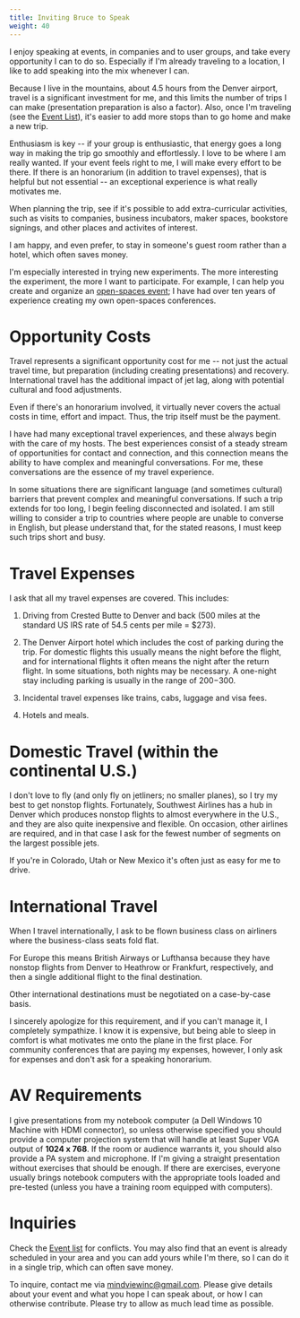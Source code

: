 ```yaml
---
title: Inviting Bruce to Speak
weight: 40
---
```


I enjoy speaking at events, in companies and to user groups, and take every
opportunity I can to do so. Especially if I'm already traveling to a location,
I like to add speaking into the mix whenever I can.

Because I live in the mountains, about 4.5 hours from the Denver airport,
travel is a significant investment for me, and this limits the number of trips
I can make (presentation preparation is also a factor). Also, once I'm
traveling (see the [Event List](/events)), it's easier to add more stops than
to go home and make a new trip.

Enthusiasm is key -- if your group is enthusiastic, that energy goes a long way
in making the trip go smoothly and effortlessly. I love to be where I am really
wanted. If your event feels right to me, I will make every effort to be there.
If there is an honorarium (in addition to travel expenses), that is helpful
but not essential -- an exceptional experience is what really motivates me.

When planning the trip, see if it's possible to add extra-curricular
activities, such as visits to companies, business incubators, maker spaces,
bookstore signings, and other places and activites of interest.

I am happy, and even prefer, to stay in someone's guest room rather than a
hotel, which often saves money.

I'm especially interested in trying new experiments. The more interesting the
experiment, the more I want to participate. For example, I can help you
create and organize an [open-spaces event](
http://wintertechforum.com/open-spaces/); I have had over ten years of
experience creating my own open-spaces conferences.

# Opportunity Costs

Travel represents a significant opportunity cost for me -- not just the actual
travel time, but preparation (including creating presentations) and recovery.
International travel has the additional impact of jet lag, along with
potential cultural and food adjustments.

Even if there's an honorarium involved, it virtually never covers the actual
costs in time, effort and impact. Thus, the trip itself must be the payment.

I have had many exceptional travel experiences, and these always begin with
the care of my hosts. The best experiences consist of a steady stream of
opportunities for contact and connection, and this connection means the
ability to have complex and meaningful conversations. For me, these
conversations are the essence of my travel experience.

In some situations there are significant language (and sometimes cultural)
barriers that prevent complex and meaningful conversations. If such a trip
extends for too long, I begin feeling disconnected and isolated. I am still
willing to consider a trip to countries where people are unable to converse in
English, but please understand that, for the stated reasons, I must keep such
trips short and busy.

# Travel Expenses

I ask that all my travel expenses are covered. This includes:

1. Driving from Crested Butte to Denver and back (500 miles at the standard US
IRS rate of 54.5 cents per mile = $273).

2. The Denver Airport hotel which includes the cost of parking during the
trip. For domestic flights this usually means the night before the flight, and
for international flights it often means the night after the return flight. In
some situations, both nights may be necessary.  A one-night stay including
parking is usually in the range of $200-$300.

3. Incidental travel expenses like trains, cabs, luggage and visa fees.

4. Hotels and meals.

# Domestic Travel (within the continental U.S.)

I don't love to fly (and only fly on jetliners; no smaller planes), so I try
my best to get nonstop flights. Fortunately, Southwest Airlines has a hub in
Denver which produces nonstop flights to almost everywhere in the U.S., and
they are also quite inexpensive and flexible. On occasion, other airlines are
required, and in that case I ask for the fewest number of segments on the
largest possible jets.

If you're in Colorado, Utah or New Mexico it's often just as easy for me to
drive.

# International Travel

When I travel internationally, I ask to be flown business class on airliners
where the business-class seats fold flat.

For Europe this means British Airways or Lufthansa because they have nonstop
flights from Denver to Heathrow or Frankfurt, respectively, and then a single
additional flight to the final destination.

Other international destinations must be negotiated on a case-by-case basis.

I sincerely apologize for this requirement, and if you can't manage it, I
completely sympathize. I know it is expensive, but being able to sleep in
comfort is what motivates me onto the plane in the first place. For community
conferences that are paying my expenses, however, I only ask for expenses and
don't ask for a speaking honorarium.

# AV Requirements

I give presentations from my notebook computer (a Dell Windows 10 Machine with
HDMI connector), so unless otherwise specified you should provide a computer
projection system that will handle at least Super VGA output of **1024 x 768**.
If the room or audience warrants it, you should also provide a PA system and
microphone. If I'm giving a straight presentation without exercises that should
be enough. If there are exercises, everyone usually brings notebook computers
with the appropriate tools loaded and pre-tested (unless you have a training
room equipped with computers).

# Inquiries

Check the [Event list](/events) for conflicts. You may also find that an event is
already scheduled in your area and you can add yours while I'm there, so I can
do it in a single trip, which can often save money.

To inquire, contact me via <mindviewinc@gmail.com>. Please give details about
your event and what you hope I can speak about, or how I can otherwise
contribute. Please try to allow as much lead time as possible.
